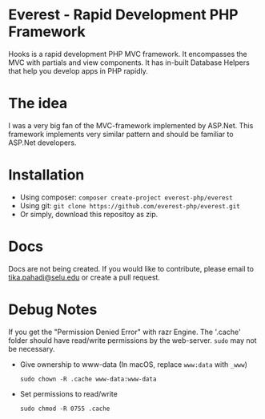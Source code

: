 # Everest - Rapid Development PHP Framework
 Hooks is a rapid development PHP MVC framework. It encompasses the MVC with partials and view components. It has in-built Database Helpers that help you develop apps in PHP rapidly.

# The idea
I was a very big fan of the MVC-framework implemented by ASP.Net. This framework implements very similar pattern and should be familiar to ASP.Net developers.

# Installation
- Using composer: `composer create-project everest-php/everest`
- Using git: `git clone https://github.com/everest-php/everest.git`
- Or simply, download this repositoy as zip.


# Docs
Docs are not being created. If you would like to contribute, please email to tika.pahadi@selu.edu or create a pull request.

# Debug Notes
If you get the "Permission Denied Error" with razr Engine. The '.cache' folder should have read/write permissions by the web-server. `sudo` may not be necessary.
- Give ownership to www-data (In macOS, replace `www:data` with `_www`)

    `sudo chown -R .cache www-data:www-data`
    
- Set permissions to read/write

    `sudo chmod -R 0755 .cache`
